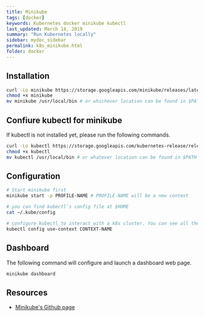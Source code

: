 ```yaml
---
title: Minikube
tags: [docker]
keywords: Kubernetes docker minikube kubectl
last_updated: March 14, 2019
summary: "Run Kubernetes locally"
sidebar: mydoc_sidebar
permalink: k8s_minikube.html
folder: docker
---
```

## Installation
```bash
curl -Lo minikube https://storage.googleapis.com/minikube/releases/latest/minikube-linux-amd64
chmod +x minikube
mv minikube /usr/local/bin # or whichever location can be found in $PATH
```
## Confiure kubectl for minikube
If kubectl is not installed yet, please run the following commands.
```bash
curl -Lo kubectl https://storage.googleapis.com/kubernetes-release/release/$(curl -s https://storage.googleapis.com/kubernetes-release/release/stable.txt)/bin/linux/amd64/kubectl
chmod +x kubectl
mv kubectl /usr/local/bin # or whatever location can be found in $PATH
```
## Configuration
```bash
# Start minikube first
minikube start -p PROFILE-NAME # PROFILE-NAME will be a new context

# you can find kubectl's config file at $HOME
cat ~/.kube/config

# configure kubectl to interact with a k8s cluster. You can see all the available contexts in ~/.kube/config.
kubectl config use-context CONTEXT-NAME
```

## Dashboard
The following command will configure and launch a dashboard web page.
```bash
minikube dashboard
```

## Resources
* [Minikube's Github page](https://github.com/kubernetes/minikube)
